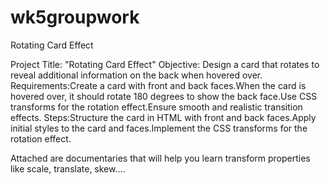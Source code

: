 # wk5groupwork
Rotating Card Effect


Project Title: "Rotating Card Effect"
Objective: Design a card that rotates to reveal additional information on the back when hovered over.
Requirements:Create a card with front and back faces.When the card is hovered over, it should rotate 180 degrees to show the back face.Use CSS transforms for the rotation effect.Ensure smooth and realistic transition effects.
Steps:Structure the card in HTML with front and back faces.Apply initial styles to the card and faces.Implement the CSS transforms for the rotation effect.

Attached are documentaries that will help you learn transform properties like scale, translate, skew....